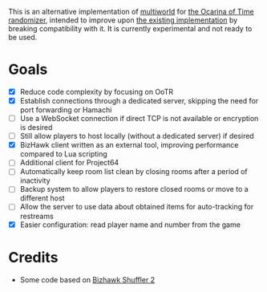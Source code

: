 This is an alternative implementation of [multiworld](https://wiki.ootrandomizer.com/index.php?title=Multiworld) for [the Ocarina of Time randomizer](https://ootrandomizer.com/), intended to improve upon [the existing implementation](https://github.com/TestRunnerSRL/bizhawk-co-op) by breaking compatibility with it. It is currently experimental and not ready to be used.

# Goals

- [x] Reduce code complexity by focusing on OoTR
- [x] Establish connections through a dedicated server, skipping the need for port forwarding or Hamachi
- [ ] Use a WebSocket connection if direct TCP is not available or encryption is desired
- [ ] Still allow players to host locally (without a dedicated server) if desired
- [x] BizHawk client written as an external tool, improving performance compared to Lua scripting
- [ ] Additional client for Project64
- [ ] Automatically keep room list clean by closing rooms after a period of inactivity
- [ ] Backup system to allow players to restore closed rooms or move to a different host
- [ ] Allow the server to use data about obtained items for auto-tracking for restreams
- [x] Easier configuration: read player name and number from the game

# Credits

* Some code based on [Bizhawk Shuffler 2](https://github.com/authorblues/bizhawk-shuffler-2)
